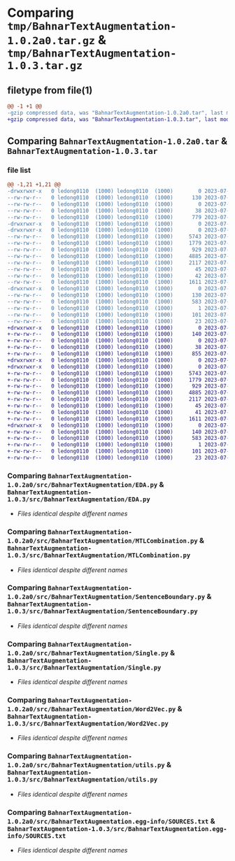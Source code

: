 # Comparing `tmp/BahnarTextAugmentation-1.0.2a0.tar.gz` & `tmp/BahnarTextAugmentation-1.0.3.tar.gz`

## filetype from file(1)

```diff
@@ -1 +1 @@
-gzip compressed data, was "BahnarTextAugmentation-1.0.2a0.tar", last modified: Wed Jul 12 08:09:00 2023, max compression
+gzip compressed data, was "BahnarTextAugmentation-1.0.3.tar", last modified: Thu Jul 13 14:30:10 2023, max compression
```

## Comparing `BahnarTextAugmentation-1.0.2a0.tar` & `BahnarTextAugmentation-1.0.3.tar`

### file list

```diff
@@ -1,21 +1,21 @@
-drwxrwxr-x   0 ledong0110  (1000) ledong0110  (1000)        0 2023-07-12 08:09:00.340092 BahnarTextAugmentation-1.0.2a0/
--rw-rw-r--   0 ledong0110  (1000) ledong0110  (1000)      130 2023-07-12 08:09:00.340092 BahnarTextAugmentation-1.0.2a0/PKG-INFO
--rw-rw-r--   0 ledong0110  (1000) ledong0110  (1000)        0 2023-07-11 06:49:41.000000 BahnarTextAugmentation-1.0.2a0/README.md
--rw-rw-r--   0 ledong0110  (1000) ledong0110  (1000)       38 2023-07-12 08:09:00.340092 BahnarTextAugmentation-1.0.2a0/setup.cfg
--rw-rw-r--   0 ledong0110  (1000) ledong0110  (1000)      779 2023-07-12 08:08:47.000000 BahnarTextAugmentation-1.0.2a0/setup.py
-drwxrwxr-x   0 ledong0110  (1000) ledong0110  (1000)        0 2023-07-12 08:09:00.336092 BahnarTextAugmentation-1.0.2a0/src/
-drwxrwxr-x   0 ledong0110  (1000) ledong0110  (1000)        0 2023-07-12 08:09:00.340092 BahnarTextAugmentation-1.0.2a0/src/BahnarTextAugmentation/
--rw-rw-r--   0 ledong0110  (1000) ledong0110  (1000)     5743 2023-07-12 06:59:53.000000 BahnarTextAugmentation-1.0.2a0/src/BahnarTextAugmentation/EDA.py
--rw-rw-r--   0 ledong0110  (1000) ledong0110  (1000)     1779 2023-07-12 07:56:32.000000 BahnarTextAugmentation-1.0.2a0/src/BahnarTextAugmentation/MTLCombination.py
--rw-rw-r--   0 ledong0110  (1000) ledong0110  (1000)      929 2023-07-12 07:00:13.000000 BahnarTextAugmentation-1.0.2a0/src/BahnarTextAugmentation/SentenceBoundary.py
--rw-rw-r--   0 ledong0110  (1000) ledong0110  (1000)     4885 2023-07-12 07:56:17.000000 BahnarTextAugmentation-1.0.2a0/src/BahnarTextAugmentation/Single.py
--rw-rw-r--   0 ledong0110  (1000) ledong0110  (1000)     2117 2023-07-12 07:00:05.000000 BahnarTextAugmentation-1.0.2a0/src/BahnarTextAugmentation/Word2Vec.py
--rw-rw-r--   0 ledong0110  (1000) ledong0110  (1000)       45 2023-07-12 08:02:09.000000 BahnarTextAugmentation-1.0.2a0/src/BahnarTextAugmentation/__init__.py
--rw-rw-r--   0 ledong0110  (1000) ledong0110  (1000)       42 2023-07-12 08:08:56.000000 BahnarTextAugmentation-1.0.2a0/src/BahnarTextAugmentation/_version.py
--rw-rw-r--   0 ledong0110  (1000) ledong0110  (1000)     1611 2023-07-12 08:08:31.000000 BahnarTextAugmentation-1.0.2a0/src/BahnarTextAugmentation/utils.py
-drwxrwxr-x   0 ledong0110  (1000) ledong0110  (1000)        0 2023-07-12 08:09:00.340092 BahnarTextAugmentation-1.0.2a0/src/BahnarTextAugmentation.egg-info/
--rw-rw-r--   0 ledong0110  (1000) ledong0110  (1000)      130 2023-07-12 08:09:00.000000 BahnarTextAugmentation-1.0.2a0/src/BahnarTextAugmentation.egg-info/PKG-INFO
--rw-rw-r--   0 ledong0110  (1000) ledong0110  (1000)      583 2023-07-12 08:09:00.000000 BahnarTextAugmentation-1.0.2a0/src/BahnarTextAugmentation.egg-info/SOURCES.txt
--rw-rw-r--   0 ledong0110  (1000) ledong0110  (1000)        1 2023-07-12 08:09:00.000000 BahnarTextAugmentation-1.0.2a0/src/BahnarTextAugmentation.egg-info/dependency_links.txt
--rw-rw-r--   0 ledong0110  (1000) ledong0110  (1000)      101 2023-07-12 08:09:00.000000 BahnarTextAugmentation-1.0.2a0/src/BahnarTextAugmentation.egg-info/requires.txt
--rw-rw-r--   0 ledong0110  (1000) ledong0110  (1000)       23 2023-07-12 08:09:00.000000 BahnarTextAugmentation-1.0.2a0/src/BahnarTextAugmentation.egg-info/top_level.txt
+drwxrwxr-x   0 ledong0110  (1000) ledong0110  (1000)        0 2023-07-13 14:30:10.938602 BahnarTextAugmentation-1.0.3/
+-rw-rw-r--   0 ledong0110  (1000) ledong0110  (1000)      140 2023-07-13 14:30:10.938602 BahnarTextAugmentation-1.0.3/PKG-INFO
+-rw-rw-r--   0 ledong0110  (1000) ledong0110  (1000)        0 2023-07-11 06:49:41.000000 BahnarTextAugmentation-1.0.3/README.md
+-rw-rw-r--   0 ledong0110  (1000) ledong0110  (1000)       38 2023-07-13 14:30:10.938602 BahnarTextAugmentation-1.0.3/setup.cfg
+-rw-rw-r--   0 ledong0110  (1000) ledong0110  (1000)      855 2023-07-13 14:29:38.000000 BahnarTextAugmentation-1.0.3/setup.py
+drwxrwxr-x   0 ledong0110  (1000) ledong0110  (1000)        0 2023-07-13 14:30:10.926605 BahnarTextAugmentation-1.0.3/src/
+drwxrwxr-x   0 ledong0110  (1000) ledong0110  (1000)        0 2023-07-13 14:30:10.934603 BahnarTextAugmentation-1.0.3/src/BahnarTextAugmentation/
+-rw-rw-r--   0 ledong0110  (1000) ledong0110  (1000)     5743 2023-07-12 06:59:53.000000 BahnarTextAugmentation-1.0.3/src/BahnarTextAugmentation/EDA.py
+-rw-rw-r--   0 ledong0110  (1000) ledong0110  (1000)     1779 2023-07-12 07:56:32.000000 BahnarTextAugmentation-1.0.3/src/BahnarTextAugmentation/MTLCombination.py
+-rw-rw-r--   0 ledong0110  (1000) ledong0110  (1000)      929 2023-07-12 07:00:13.000000 BahnarTextAugmentation-1.0.3/src/BahnarTextAugmentation/SentenceBoundary.py
+-rw-rw-r--   0 ledong0110  (1000) ledong0110  (1000)     4885 2023-07-12 07:56:17.000000 BahnarTextAugmentation-1.0.3/src/BahnarTextAugmentation/Single.py
+-rw-rw-r--   0 ledong0110  (1000) ledong0110  (1000)     2117 2023-07-12 07:00:05.000000 BahnarTextAugmentation-1.0.3/src/BahnarTextAugmentation/Word2Vec.py
+-rw-rw-r--   0 ledong0110  (1000) ledong0110  (1000)       45 2023-07-12 08:02:09.000000 BahnarTextAugmentation-1.0.3/src/BahnarTextAugmentation/__init__.py
+-rw-rw-r--   0 ledong0110  (1000) ledong0110  (1000)       41 2023-07-13 14:29:48.000000 BahnarTextAugmentation-1.0.3/src/BahnarTextAugmentation/_version.py
+-rw-rw-r--   0 ledong0110  (1000) ledong0110  (1000)     1611 2023-07-12 08:08:31.000000 BahnarTextAugmentation-1.0.3/src/BahnarTextAugmentation/utils.py
+drwxrwxr-x   0 ledong0110  (1000) ledong0110  (1000)        0 2023-07-13 14:30:10.934603 BahnarTextAugmentation-1.0.3/src/BahnarTextAugmentation.egg-info/
+-rw-rw-r--   0 ledong0110  (1000) ledong0110  (1000)      140 2023-07-13 14:30:10.000000 BahnarTextAugmentation-1.0.3/src/BahnarTextAugmentation.egg-info/PKG-INFO
+-rw-rw-r--   0 ledong0110  (1000) ledong0110  (1000)      583 2023-07-13 14:30:10.000000 BahnarTextAugmentation-1.0.3/src/BahnarTextAugmentation.egg-info/SOURCES.txt
+-rw-rw-r--   0 ledong0110  (1000) ledong0110  (1000)        1 2023-07-13 14:30:10.000000 BahnarTextAugmentation-1.0.3/src/BahnarTextAugmentation.egg-info/dependency_links.txt
+-rw-rw-r--   0 ledong0110  (1000) ledong0110  (1000)      101 2023-07-13 14:30:10.000000 BahnarTextAugmentation-1.0.3/src/BahnarTextAugmentation.egg-info/requires.txt
+-rw-rw-r--   0 ledong0110  (1000) ledong0110  (1000)       23 2023-07-13 14:30:10.000000 BahnarTextAugmentation-1.0.3/src/BahnarTextAugmentation.egg-info/top_level.txt
```

### Comparing `BahnarTextAugmentation-1.0.2a0/src/BahnarTextAugmentation/EDA.py` & `BahnarTextAugmentation-1.0.3/src/BahnarTextAugmentation/EDA.py`

 * *Files identical despite different names*

### Comparing `BahnarTextAugmentation-1.0.2a0/src/BahnarTextAugmentation/MTLCombination.py` & `BahnarTextAugmentation-1.0.3/src/BahnarTextAugmentation/MTLCombination.py`

 * *Files identical despite different names*

### Comparing `BahnarTextAugmentation-1.0.2a0/src/BahnarTextAugmentation/SentenceBoundary.py` & `BahnarTextAugmentation-1.0.3/src/BahnarTextAugmentation/SentenceBoundary.py`

 * *Files identical despite different names*

### Comparing `BahnarTextAugmentation-1.0.2a0/src/BahnarTextAugmentation/Single.py` & `BahnarTextAugmentation-1.0.3/src/BahnarTextAugmentation/Single.py`

 * *Files identical despite different names*

### Comparing `BahnarTextAugmentation-1.0.2a0/src/BahnarTextAugmentation/Word2Vec.py` & `BahnarTextAugmentation-1.0.3/src/BahnarTextAugmentation/Word2Vec.py`

 * *Files identical despite different names*

### Comparing `BahnarTextAugmentation-1.0.2a0/src/BahnarTextAugmentation/utils.py` & `BahnarTextAugmentation-1.0.3/src/BahnarTextAugmentation/utils.py`

 * *Files identical despite different names*

### Comparing `BahnarTextAugmentation-1.0.2a0/src/BahnarTextAugmentation.egg-info/SOURCES.txt` & `BahnarTextAugmentation-1.0.3/src/BahnarTextAugmentation.egg-info/SOURCES.txt`

 * *Files identical despite different names*


